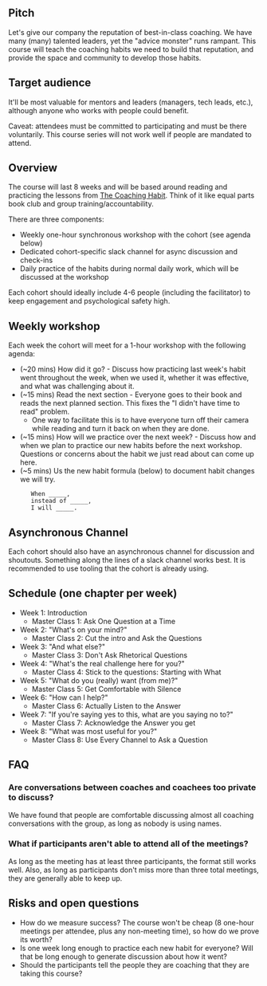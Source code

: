 ## Pitch

Let's give our company the reputation of best-in-class coaching. We have many (many) talented leaders, yet the "advice monster" runs rampant. This course will teach the coaching habits we need to build that reputation, and provide the space and community to develop those habits.

## Target audience

It'll be most valuable for mentors and leaders (managers, tech leads, etc.), although anyone who works with people could benefit.

Caveat: attendees must be committed to participating and must be there voluntarily. This course series will not work well if people are mandated to attend.

## Overview

The course will last 8 weeks and will be based around reading and practicing the lessons from [The Coaching Habit](https://www.amazon.com/Coaching-Habit-Less-Change-Forever/dp/0978440749). Think of it like equal parts book club and group training/accountability. 

There are three components:

* Weekly one-hour synchronous workshop with the cohort (see agenda below)
* Dedicated cohort-specific slack channel for async discussion and check-ins
* Daily practice of the habits during normal daily work, which will be discussed at the workshop

Each cohort should ideally include 4-6 people (including the facilitator) to keep engagement and psychological safety high.

## Weekly workshop

Each week the cohort will meet for a 1-hour workshop with the following agenda:

* (~20 mins) How did it go? - Discuss how practicing last week's habit went throughout the week, when we used it, whether it was effective, and what was challenging about it.
* (~15 mins) Read the next section - Everyone goes to their book and reads the next planned section. This fixes the "I didn't have time to read" problem.
  * One way to facilitate this is to have everyone turn off their camera while reading and turn it back on when they are done.
* (~15 mins) How will we practice over the next week? - Discuss how and when we plan to practice our new habits before the next workshop. Questions or concerns about the habit we just read about can come up here.
* (~5 mins) Us the new habit formula (below) to document habit changes we will try.
   ```
      When _____, 
      instead of _____, 
      I will _____.
   ```

## Asynchronous Channel

Each cohort should also have an asynchronous channel for discussion and shoutouts. Something along the lines of a slack channel works best. It is recommended to use tooling that the cohort is already using.

## Schedule (one chapter per week)

* Week 1: Introduction
  * Master Class 1: Ask One Question at a Time
* Week 2: "What's on your mind?"
  * Master Class 2: Cut the intro and Ask the Questions
* Week 3: "And what else?"
  * Master Class 3: Don't Ask Rhetorical Questions
* Week 4: "What's the real challenge here for you?"
  * Master Class 4: Stick to the questions: Starting with What
* Week 5: "What do you (really) want (from me)?"
  * Master Class 5: Get Comfortable with Silence
* Week 6: "How can I help?"
  * Master Class 6: Actually Listen to the Answer
* Week 7: "If you're saying yes to this, what are you saying no to?"
  * Master Class 7: Acknowledge the Answer you get
* Week 8: "What was most useful for you?"
  * Master Class 8: Use Every Channel to Ask a Question

## FAQ

### Are conversations between coaches and coachees too private to discuss?
We have found that people are comfortable discussing almost all coaching conversations with the group, as long as nobody is using names.

### What if participants aren't able to attend all of the meetings?
As long as the meeting has at least three participants, the format still works well. Also, as long as participants don't miss more than three total meetings, they are generally able to keep up.

## Risks and open questions

* How do we measure success? The course won't be cheap (8 one-hour meetings per attendee, plus any non-meeting time), so how do we prove its worth?
* Is one week long enough to practice each new habit for everyone? Will that be long enough to generate discussion about how it went?
* Should the participants tell the people they are coaching that they are taking this course? 
